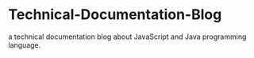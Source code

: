 # Technical-Documentation-Blog


a technical documentation blog about JavaScript and Java programming language.
